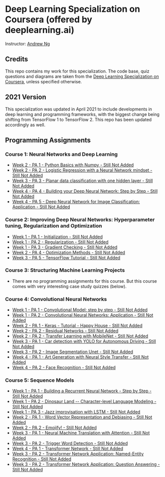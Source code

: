 # Deep Learning Specialization on Coursera (offered by deeplearning.ai)


Instructor: [Andrew Ng](http://www.andrewng.org/)


## Credits

This repo contains my work for this specialization. The code base, quiz questions and diagrams are taken from the [Deep Learning Specialization on Coursera](https://www.coursera.org/specializations/deep-learning), unless specified otherwise.

## 2021 Version

This specialization was updated in April 2021 to include developments in deep learning and programming frameworks, with the biggest change being shifting from TensorFlow 1 to TensorFlow 2. This repo has been updated accordingly as well.

## Programming Assignments

### Course 1: Neural Networks and Deep Learning

  - [Week 2 - PA 1 - Python Basics with Numpy - Still Not Added](#)
  - [Week 2 - PA 2 - Logistic Regression with a Neural Network mindset - Still Not Added](#)
  - [Week 3 - PA 3 - Planar data classification with one hidden layer - Still Not Added](#)
  - [Week 4 - PA 4 - Building your Deep Neural Network: Step by Step - Still Not Added](#)
  - [Week 4 - PA 5 - Deep Neural Network for Image Classification: Application - Still Not Added](#)

### Course 2: Improving Deep Neural Networks: Hyperparameter tuning, Regularization and Optimization

  - [Week 1 - PA 1 - Initialization - Still Not Added](#)
  - [Week 1 - PA 2 - Regularization - Still Not Added](#)
  - [Week 1 - PA 3 - Gradient Checking - Still Not Added](#)
  - [Week 2 - PA 4 - Optimization Methods - Still Not Added](#)
  - [Week 3 - PA 5 - TensorFlow Tutorial - Still Not Added](#)

### Course 3: Structuring Machine Learning Projects

  - There are no programming assignments for this course. But this course comes with very interesting case study quizzes (below).
  
### Course 4: Convolutional Neural Networks

  - [Week 1 - PA 1 - Convolutional Model: step by step - Still Not Added](#)
  - [Week 1 - PA 2 - Convolutional Neural Networks: Application - Still Not Added](#)
  - [Week 2 - PA 1 - Keras - Tutorial - Happy House - Still Not Added](#)
  - [Week 2 - PA 2 - Residual Networks - Still Not Added](#)
  - [Week 2 - PA 2 - Transfer Learning with MobileNet - Still Not Added](#)
  - [Week 3 - PA 1 - Car detection with YOLO for Autonomous Driving - Still Not Added](#)
  - [Week 3 - PA 2 - Image Segmentation Unet - Still Not Added](#)
  - [Week 4 - PA 1 - Art Generation with Neural Style Transfer - Still Not Added](#)    
  - [Week 4 - PA 2 - Face Recognition - Still Not Added](#)
  
### Course 5: Sequence Models

  - [Week 1 - PA 1 - Building a Recurrent Neural Network - Step by Step - Still Not Added](#)
  - [Week 1 - PA 2 - Dinosaur Land -- Character-level Language Modeling - Still Not Added](#)
  - [Week 1 - PA 3 - Jazz improvisation with LSTM - Still Not Added](#)  
  - [Week 2 - PA 1 - Word Vector Representation and Debiasing - Still Not Added](#)  
  - [Week 2 - PA 2 - Emojify! - Still Not Added](#)  
  - [Week 3 - PA 1 - Neural Machine Translation with Attention - Still Not Added](#)  
  - [Week 3 - PA 2 - Trigger Word Detection - Still Not Added ](#)
  - [Week 4 - PA 1 - Transformer Network - Still Not Added](#)  
  - [Week 3 - PA 2 - Transformer Network Application: Named-Entity Recognition - Still Not Added](#)   
  - [Week 3 - PA 2 - Transformer Network Application: Question Answering - Still Not Added](#) 
  
